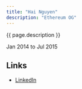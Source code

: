 ```yaml
---
title: "Hai Nguyen"
description: "Ethereum OG"
---
```


{{ page.description }}

Jan 2014 to Jul 2015

## Links
- [LinkedIn](https://www.linkedin.com/in/mrhainguyen/)
